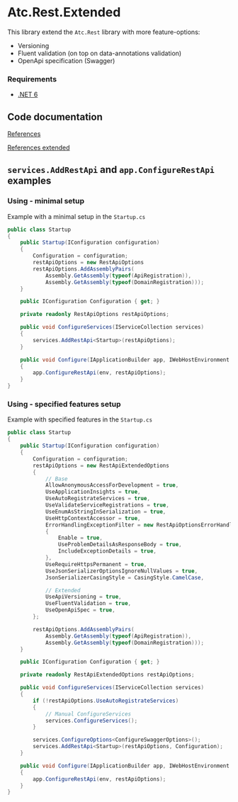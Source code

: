 # Atc.Rest.Extended

This library extend the `Atc.Rest` library with more feature-options:

- Versioning
- Fluent validation (on top on data-annotations validation)
- OpenApi specification (Swagger)

### Requirements

* [.NET 6](https://dotnet.microsoft.com/en-us/download/dotnet/6.0)

## Code documentation

[References](dhttps://github.com/atc-net/atc/blob/main/ocs/CodeDoc/Atc.Rest.Extended/Index.md)

[References extended](https://github.com/atc-net/atc/blob/main/docs/CodeDoc/Atc.Rest.Extended/IndexExtended.md)

## `services.AddRestApi` and `app.ConfigureRestApi` examples

### Using - minimal setup

Example with a minimal setup in the `Startup.cs`

```csharp
public class Startup
{
    public Startup(IConfiguration configuration)
    {
        Configuration = configuration;
        restApiOptions = new RestApiOptions
        restApiOptions.AddAssemblyPairs(
            Assembly.GetAssembly(typeof(ApiRegistration)),
            Assembly.GetAssembly(typeof(DomainRegistration)));
    }

    public IConfiguration Configuration { get; }

    private readonly RestApiOptions restApiOptions;

    public void ConfigureServices(IServiceCollection services)
    {
        services.AddRestApi<Startup>(restApiOptions);
    }

    public void Configure(IApplicationBuilder app, IWebHostEnvironment env)
    {
        app.ConfigureRestApi(env, restApiOptions);
    }
}
```

### Using - specified features setup

Example with specified features in the `Startup.cs`

```csharp
public class Startup
{
    public Startup(IConfiguration configuration)
    {
        Configuration = configuration;
        restApiOptions = new RestApiExtendedOptions
        {
            // Base
            AllowAnonymousAccessForDevelopment = true,
            UseApplicationInsights = true,
            UseAutoRegistrateServices = true,
            UseValidateServiceRegistrations = true,
            UseEnumAsStringInSerialization = true,
            UseHttpContextAccessor = true,
            ErrorHandlingExceptionFilter = new RestApiOptionsErrorHandlingExceptionFilter
            {
                Enable = true,
                UseProblemDetailsAsResponseBody = true,
                IncludeExceptionDetails = true,
            },
            UseRequireHttpsPermanent = true,
            UseJsonSerializerOptionsIgnoreNullValues = true,
            JsonSerializerCasingStyle = CasingStyle.CamelCase,

            // Extended
            UseApiVersioning = true,
            UseFluentValidation = true,
            UseOpenApiSpec = true,
        };

        restApiOptions.AddAssemblyPairs(
            Assembly.GetAssembly(typeof(ApiRegistration)),
            Assembly.GetAssembly(typeof(DomainRegistration)));
    }

    public IConfiguration Configuration { get; }

    private readonly RestApiExtendedOptions restApiOptions;

    public void ConfigureServices(IServiceCollection services)
    {
        if (!restApiOptions.UseAutoRegistrateServices)
        {
            // Manual ConfigureServices
            services.ConfigureServices();
        }

        services.ConfigureOptions<ConfigureSwaggerOptions>();
        services.AddRestApi<Startup>(restApiOptions, Configuration);
    }

    public void Configure(IApplicationBuilder app, IWebHostEnvironment env)
    {
        app.ConfigureRestApi(env, restApiOptions);
    }
}
```